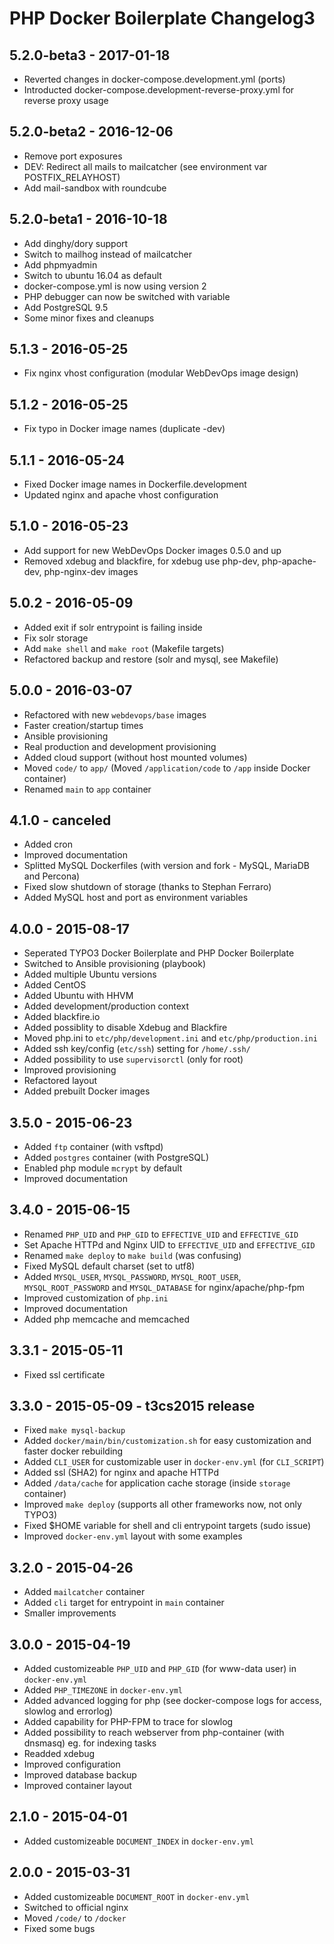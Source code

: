 PHP Docker Boilerplate Changelog3
==================================

5.2.0-beta3 - 2017-01-18
------------------------
- Reverted changes in docker-compose.development.yml (ports)
- Introducted docker-compose.development-reverse-proxy.yml for reverse proxy usage

5.2.0-beta2 - 2016-12-06
------------------------
- Remove port exposures
- DEV: Redirect all mails to mailcatcher (see environment var POSTFIX_RELAYHOST)
- Add mail-sandbox with roundcube

5.2.0-beta1 - 2016-10-18
------------------------
- Add dinghy/dory support
- Switch to mailhog instead of mailcatcher
- Add phpmyadmin
- Switch to ubuntu 16.04 as default
- docker-compose.yml is now using version 2
- PHP debugger can now be switched with variable
- Add PostgreSQL 9.5
- Some minor fixes and cleanups

5.1.3 - 2016-05-25
------------------
- Fix nginx vhost configuration (modular WebDevOps image design)

5.1.2 - 2016-05-25
------------------
- Fix typo in Docker image names (duplicate -dev)

5.1.1 - 2016-05-24
------------------
- Fixed Docker image names in Dockerfile.development
- Updated nginx and apache vhost configuration

5.1.0 - 2016-05-23
------------------
- Add support for new WebDevOps Docker images 0.5.0 and up
- Removed xdebug and blackfire, for xdebug use php-dev, php-apache-dev, php-nginx-dev images

5.0.2 - 2016-05-09
------------------
- Added exit if solr entrypoint is failing inside
- Fix solr storage
- Add `make shell` and `make root` (Makefile targets)
- Refactored backup and restore (solr and mysql, see Makefile)

5.0.0 - 2016-03-07
------------------
- Refactored with new `webdevops/base` images
- Faster creation/startup times
- Ansible provisioning
- Real production and development provisioning
- Added cloud support (without host mounted volumes)
- Moved `code/` to `app/` (Moved `/application/code` to `/app` inside Docker container)
- Renamed `main` to `app` container

4.1.0 - canceled
------------------
- Added cron
- Improved documentation
- Splitted MySQL Dockerfiles (with version and fork - MySQL, MariaDB and Percona)
- Fixed slow shutdown of storage (thanks to Stephan Ferraro)
- Added MySQL host and port as environment variables

4.0.0 - 2015-08-17
------------------
- Seperated TYPO3 Docker Boilerplate and PHP Docker Boilerplate
- Switched to Ansible provisioning (playbook)
- Added multiple Ubuntu versions
- Added CentOS
- Added Ubuntu with HHVM
- Added development/production context
- Added blackfire.io
- Added possiblity to disable Xdebug and Blackfire
- Moved php.ini to `etc/php/development.ini` and `etc/php/production.ini`
- Added ssh key/config (`etc/ssh`) setting for `/home/.ssh/`
- Added possibility to use `supervisorctl` (only for root)
- Improved provisioning
- Refactored layout
- Added prebuilt Docker images

3.5.0 - 2015-06-23
-----------------------
- Added `ftp` container (with vsftpd)
- Added `postgres` container (with PostgreSQL)
- Enabled php module `mcrypt` by default
- Improved documentation

3.4.0 - 2015-06-15
-------------------------------------
- Renamed `PHP_UID` and `PHP_GID` to `EFFECTIVE_UID` and `EFFECTIVE_GID`
- Set Apache HTTPd and Nginx UID to `EFFECTIVE_UID` and `EFFECTIVE_GID`
- Renamed `make deploy` to `make build` (was confusing)
- Fixed MySQL default charset (set to utf8)
- Added `MYSQL_USER`, `MYSQL_PASSWORD`, `MYSQL_ROOT_USER`, `MYSQL_ROOT_PASSWORD` and `MYSQL_DATABASE` for nginx/apache/php-fpm
- Improved customization of `php.ini`
- Improved documentation
- Added php memcache and memcached

3.3.1 - 2015-05-11
-------------------------------------
- Fixed ssl certificate

3.3.0 - 2015-05-09 - t3cs2015 release
-------------------------------------
- Fixed `make mysql-backup`
- Added `docker/main/bin/customization.sh` for easy customization and faster docker rebuilding
- Added `CLI_USER` for customizable user in `docker-env.yml` (for `CLI_SCRIPT`)
- Added ssl (SHA2) for nginx and apache HTTPd
- Added `/data/cache` for application cache storage (inside `storage` container)
- Improved `make deploy` (supports all other frameworks now, not only TYPO3)
- Fixed $HOME variable for shell and cli entrypoint targets (sudo issue)
- Improved `docker-env.yml` layout with some examples

3.2.0 - 2015-04-26
------------------
- Added `mailcatcher` container
- Added `cli` target for entrypoint in `main` container
- Smaller improvements

3.0.0 - 2015-04-19
------------------
- Added customizeable `PHP_UID` and `PHP_GID` (for www-data user) in `docker-env.yml`
- Added `PHP_TIMEZONE` in `docker-env.yml`
- Added advanced logging for php (see docker-compose logs for access, slowlog and errorlog)
- Added capability for PHP-FPM to trace for slowlog
- Added possibility to reach webserver from php-container (with dnsmasq) eg. for indexing tasks
- Readded xdebug
- Improved configuration
- Improved database backup
- Improved container layout

2.1.0 - 2015-04-01
------------------
- Added customizeable `DOCUMENT_INDEX` in `docker-env.yml`

2.0.0 - 2015-03-31
------------------
- Added customizeable `DOCUMENT_ROOT` in `docker-env.yml`
- Switched to official nginx
- Moved `/code/` to `/docker`
- Fixed some bugs
